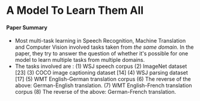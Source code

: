 # A Model To Learn Them All

#### Paper Summary

* Most multi-task learning in Speech Recognition, Machine Translation and Computer Vision involved tasks taken from *the same domain*. In the paper, they try to answer the question of whether it's possible for one model to learn multiple tasks from multiple domains.
* The tasks involved are : 
  (1) WSJ speech corpus
  (2) ImageNet dataset [23] 
  (3) COCO image captioning dataset [14]
  (4) WSJ parsing dataset [17] 
  (5) WMT English-German translation corpus 
  (6) The reverse of the above: German-English translation. 
  (7) WMT English-French translation corpus 
  (8) The reverse of the above: German-French translation. 
